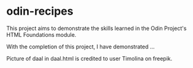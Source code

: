 # odin-recipes

This project aims to demonstrate the skills learned in the Odin Project's HTML Foundations module. 

With the completion of this project, I have demonstrated ...

Picture of daal in daal.html is credited to user Timolina on freepik.

